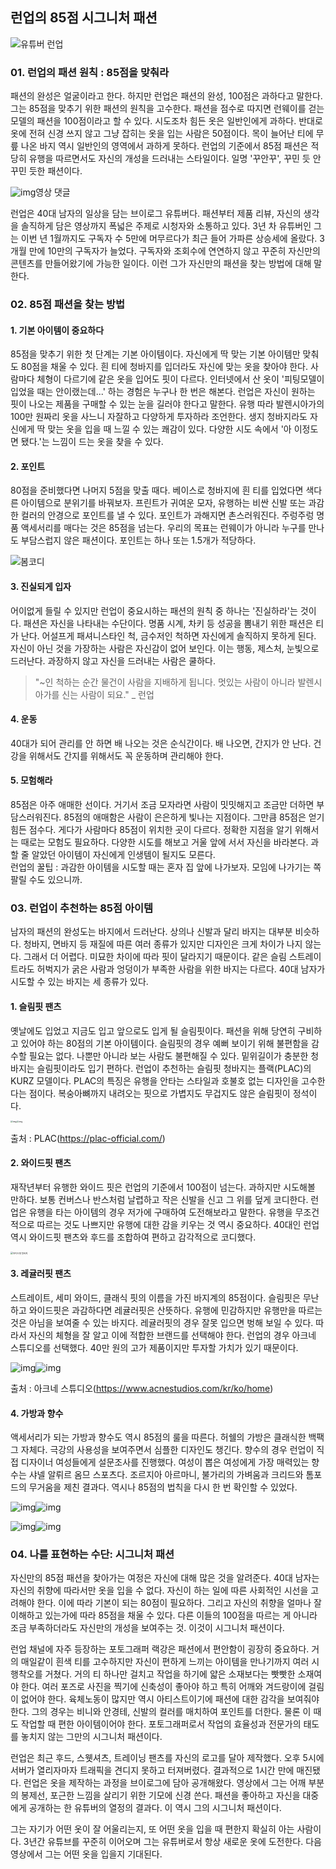 ## 런업의 85점 시그니처 패션

![유튜버 런업](https://blog.kakaocdn.net/dn/bbwBnm/btqHwh8pVKt/Bmx1KMuF3FrULHhj88iEf1/img.png)

### 01. 런업의 패션 원칙 : 85점을 맞춰라
패션의 완성은 얼굴이라고 한다.
하지만 런업은 패션의 완성, 100점은 과하다고 말한다.
그는 85점을 맞추기 위한 패션의 원칙을 고수한다.
패션을 점수로 따지면 런웨이를 걷는 모델의 패션을 100점이라고 할 수 있다.
시도조차 힘든 옷은 일반인에게 과하다.
반대로 옷에 전혀 신경 쓰지 않고 그냥 잡히는 옷을 입는 사람은 50점이다.
목이 늘어난 티에 무릎 나온 바지 역시 일반인의 영역에서 과하게 못하다.
런업의 기준에서 85점 패션은 적당히 유행을 따르면서도 자신의 개성을 드러내는 스타일이다.
일명 '꾸안꾸', 꾸민 듯 안 꾸민 듯한 패션이다.


![img](https://blog.kakaocdn.net/dn/MMTZn/btqDaVAkHMR/4k5j9fRY0HaiKQZ0n6mUR0/img.png)영상 댓글

런업은 40대 남자의 일상을 담는 브이로그 유튜버다.
패션부터 제품 리뷰, 자신의 생각을 솔직하게 담은 영상까지 폭넓은 주제로 시청자와 소통하고 있다.
3년 차 유튜버인 그는 이번 년 1월까지도 구독자 수 5만에 머무르다가 최근 들어 가파른 상승세에 올랐다.
3개월 만에 10만의 구독자가 늘었다.
구독자와 조회수에 연연하지 않고 꾸준히 자신만의 콘텐츠를 만들어왔기에 가능한 일이다.
이런 그가 자신만의 패션을 찾는 방법에 대해 말한다.

### 02. 85점 패션을 찾는 방법
#### 1. 기본 아이템이 중요하다
85점을 맞추기 위한 첫 단계는 기본 아이템이다.
자신에게 딱 맞는 기본 아이템만 맞춰도 80점을 채울 수 있다.
흰 티에 청바지를 입더라도 자신에 맞는 옷을 찾아야 한다.
사람마다 체형이 다르기에 같은 옷을 입어도 핏이 다르다.
인터넷에서 산 옷이 '피팅모델이 입었을 때는 안이랬는데...' 하는 경험은 누구나 한 번은 해본다.
런업은 자신이 원하는 핏이 나오는 제품을 구매할 수 있는 눈을 길러야 한다고 말한다.
유행 따라 발렌시아가의 100만 원짜리 옷을 사느니 자잘하고 다양하게 투자하라 조언한다.
생지 청바지라도 자신에게 딱 맞는 옷을 입을 때 느낄 수 있는 쾌감이 있다.
다양한 시도 속에서 '아 이정도면 됐다.'는 느낌이 드는 옷을 찾을 수 있다.

#### 2. 포인트
80점을 준비했다면 나머지 5점을 맞출 때다.
베이스로 청바지에 흰 티를 입었다면 색다른 아이템으로 분위기를 바꿔보자.
프린트가 귀여운 모자, 유행하는 비싼 신발 또는 과감한 컬러의 안경으로 포인트를 낼 수 있다.
포인트가 과해지면 촌스러워진다.
주렁주렁 명품 액세서리를 매다는 것은 85점을 넘는다.
우리의 목표는 런웨이가 아니라 누구를 만나도 부담스럽지 않은 패션이다.
포인트는 하나 또는 1.5개가 적당하다.

![봄코디](https://blog.kakaocdn.net/dn/dtYTUj/btqDbkUcXkg/EYLNI4qz9HZAJzFKcxylZ1/img.png)

#### 3. 진실되게 입자
어이없게 들릴 수 있지만 런업이 중요시하는 패션의 원칙 중 하나는 '진실하라'는 것이다.
패션은 자신을 나타내는 수단이다.
명품 시계, 차키 등 성공을 뽐내기 위한 패션은 티가 난다.
어설프게 패셔니스타인 척, 금수저인 척하면 자신에게 솔직하지 못하게 된다.
자신이 아닌 것을 가장하는 사람은 자신감이 없어 보인다.
이는 행동, 제스처, 눈빛으로 드러난다.
과장하지 않고 자신을 드러내는 사람은 쿨하다.

> "~인 척하는 순간 물건이 사람을 지배하게 됩니다.
멋있는 사람이 아니라 발렌시아가를 신는 사람이 되요." _ 런업

#### 4. 운동
40대가 되어 관리를 안 하면 배 나오는 것은 순식간이다.
배 나오면, 간지가 안 난다.
건강을 위해서도 간지를 위해서도 꼭 운동하며 관리해야 한다.

#### 5. 모험해라
85점은 아주 애매한 선이다.
거기서 조금 모자라면 사람이 밋밋해지고 조금만 더하면 부담스러워진다.
85점의 애매함은 사람이 은은하게 빛나는 지점이다.
그만큼 85점은 얻기 힘든 점수다.
게다가 사람마다 85점이 위치한 곳이 다르다.
정확한 지점을 알기 위해서는 때로는 모험도 필요하다.
다양한 시도를 해보고 거울 앞에 서서 자신을 바라본다.
과할 줄 알았던 아이템이 자신에게 인생템이 될지도 모른다.
<br> 런업의 꿀팁 : 과감한 아이템을 시도할 때는 혼자 집 앞에 나가보자.
모임에 나가기는 쪽팔릴 수도 있으니까.

### 03. 런업이 추천하는 85점 아이템
남자의 패션의 완성도는 바지에서 드러난다.
상의나 신발과 달리 바지는 대부분 비슷하다.
청바지, 면바지 등 재질에 따른 여러 종류가 있지만 디자인은 크게 차이가 나지 않는다.
그래서 더 어렵다.
미묘한 차이에 따라 핏이 달라지기 때문이다.
같은 슬림 스트레이트라도 허벅지가 굵은 사람과 엉덩이가 부족한 사람을 위한 바지는 다르다.
40대 남자가 시도할 수 있는 바지는 세 종류가 있다.

#### 1. 슬림핏 팬츠
옛날에도 입었고 지금도 입고 앞으로도 입게 될 슬림핏이다.
패션을 위해 당연히 구비하고 있어야 하는 80점의 기본 아이템이다.
슬림핏의 경우 예뻐 보이기 위해 불편함을 감수할 필요는 없다.
나뿐만 아니라 보는 사람도 불편해질 수 있다.
밑위길이가 충분한 청바지는 슬림핏이라도 입기 편하다.
런업이 추천하는 슬림핏 청바지는 플랙(PLAC)의 KURZ 모델이다.
PLAC의 특징은 유행을 안타는 스타일과 호불호 없는 디자인을 고수한다는 점이다.
복숭아뼈까지 내려오는 핏으로 가볍지도 무겁지도 않은 슬림핏이 정석이다.

<img src="https://blog.kakaocdn.net/dn/ege1IQ/btqDblyFRja/6VmkZUvDKuJRiK5SdgVmjk/img.jpg" alt="img" style="zoom:24%;" /><img src="https://blog.kakaocdn.net/dn/0vOff/btqC84ZbrpT/aIoabuMZavmK4Hql8pZ8E1/img.jpg" alt="img" style="zoom:24%;" />

출처 : PLAC(https://plac-official.com/)

#### 2. 와이드핏 팬츠
재작년부터 유행한 와이드 핏은 런업의 기준에서 100점이 넘는다.
과하지만 시도해볼 만하다.
보통 컨버스나 반스처럼 날렵하고 작은 신발을 신고 그 위를 덮게 코디한다.
런업은 유행을 타는 아이템의 경우 저가에 구매하여 도전해보라고 말한다.
유행을 무조건적으로 따르는 것도 나쁘지만 유행에 대한 감을 키우는 것 역시 중요하다.
40대인 런업 역시 와이드핏 팬츠와 후드를 조합하여 편하고 감각적으로 코디했다.

<img src="https://blog.kakaocdn.net/dn/V2e4s/btqC9MwYt5q/RZKAVQbJlxEwa49dw74iM0/img.jpg" alt="와이드핏 청바지" style="zoom:25%;" caption="출처 : 무신사">

#### 3. 레귤러핏 팬츠
스트레이트, 세미 와이드, 클래식 핏의 이름을 가진 바지계의 85점이다.
슬림핏은 무난하고 와이드핏은 과감하다면 레귤러핏은 산뜻하다.
유행에 민감하지만 유행만을 따르는 것은 아님을 보여줄 수 있는 바지다.
레귤러핏의 경우 잘못 입으면 벙해 보일 수 있다.
따라서 자신의 체형을 잘 알고 이에 적합한 브랜드를 선택해야 한다.
런업의 경우 아크네 스튜디오를 선택했다.
40만 원의 고가 제품이지만 투자할 가치가 있기 때문이다.


![img](https://blog.kakaocdn.net/dn/cClYoJ/btqDaWlBUDj/zYUAtX5jpcGexUrIJ4SEbk/img.jpg)![img](https://blog.kakaocdn.net/dn/ZIJRx/btqDblMdQOf/k171DKIK8YYVkopJx9MAp0/img.jpg)

출처 : 아크네 스튜디오(https://www.acnestudios.com/kr/ko/home)



#### 4. 가방과 향수
액세서리가 되는 가방과 향수도 역시 85점의 룰을 따른다.
허쉘의 가방은 클래식한 백팩 그 자체다.
극강의 사용성을 보여주면서 심플한 디자인도 챙긴다.
향수의 경우 런업이 직접 디자이너 여성들에게 설문조사를 진행했다.
여성이 뽑은 여성에게 가장 매력있는 향수는 샤넬 알뤼르 옴므 스포츠다.
조르지아 아르마니, 불가리의 가벼움과 크리드와 톰포드의 무거움을 제친 결과다.
역시나 85점의 법칙을 다시 한 번 확인할 수 있었다.

![img](https://blog.kakaocdn.net/dn/kSjQY/btqC8IhUVeX/aItbcROsmXEr88AOnFUlXK/img.png)![img](https://blog.kakaocdn.net/dn/xb3o9/btqC8II1NKS/PvoKyDkLnjGypdsHVJ7MAk/img.jpg)

![img](https://blog.kakaocdn.net/dn/ydvUS/btqDahQ9y9g/2teCBUHQtEXTGQpKABvp40/img.jpg)![img](https://blog.kakaocdn.net/dn/UslBV/btqC7smkFzZ/qO66jspEkpRY0MaYQXHdvK/img.jpg)

### 04. 나를 표현하는 수단: 시그니처 패션
자신만의 85점 패션을 찾아가는 여정은 자신에 대해 많은 것을 알려준다.
40대 남자는 자신의 취향에 따라서만 옷을 입을 수 없다.
자신이 하는 일에 따른 사회적인 시선을 고려해야 한다.
이에 따라 기본이 되는 80점이 필요하다.
그리고 자신의 취향을 얼마나 잘 이해하고 있는가에 따라 85점을 채울 수 있다.
다른 이들의 100점을 따르는 게 아니라 조금 부족하더라도 자신만의 개성을 보여주는 것.
이것이 시그니처 패션이다.

런업 채널에 자주 등장하는 포토그래퍼 랙강은 패션에서 편안함이 굉장히 중요하다.
거의 매일같이 흰색 티를 고수하지만 자신이 편하게 느끼는 아이템을 만나기까지 여러 시행착오를 거쳤다.
거의 티 하나만 걸치고 작업을 하기에 얇은 소재보다는 빳빳한 소재여야 한다.
여러 포즈로 사진을 찍기에 신축성이 좋아야 하고 특히 어깨와 겨드랑이에 걸림이 없어야 한다.
육체노동이 많지만 역시 아티스트이기에 패션에 대한 감각을 보여줘야 한다.
그의 경우는 비니와 안경테, 신발의 컬러를 매치하여 포인트를 더한다.
물론 이 때도 작업할 때 편한 아이템이어야 한다.
포토그래퍼로서 작업의 효율성과 전문가의 태도를 놓치지 않는 그만의 시그니처 패션이다.

런업은 최근 후드, 스웻셔츠, 트레이닝 팬츠를 자신의 로고를 달아 제작했다.
오후 5시에 서버가 열리자마자 트래픽을 견디지 못하고 터져버렸다.
결과적으로 1시간 만에 매진됐다.
런업은 옷을 제작하는 과정을 브이로그에 담아 공개해왔다.
영상에서 그는 어깨 부분의 봉제선, 포근한 느낌을 살리기 위한 기모에 신경 쓴다.
패션을 좋아하고 자신을 대중에게 공개하는 한 유튜버의 열정의 결과다.
이 역시 그의 시그니처 패션이다.

그는 자기가 어떤 옷이 잘 어울리는지, 또 어떤 옷을 입을 때 편한지 확실히 아는 사람이다.
3년간 유튜브를 꾸준히 이어오며 그는 유튜버로서 항상 새로운 옷에 도전한다.
다음 영상에서 그는 어떤 옷을 입을지 기대된다.
